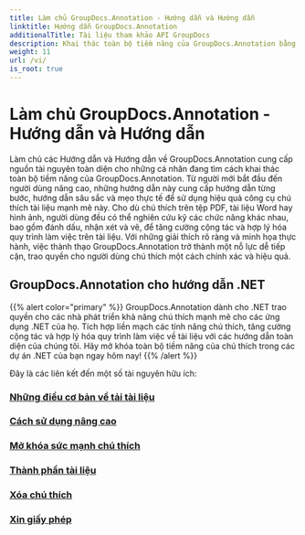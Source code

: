 ```yaml
---
title: Làm chủ GroupDocs.Annotation - Hướng dẫn và Hướng dẫn
linktitle: Hướng dẫn GroupDocs.Annotation
additionalTitle: Tài liệu tham khảo API GroupDocs
description: Khai thác toàn bộ tiềm năng của GroupDocs.Annotation bằng các hướng dẫn của chúng tôi. Tăng cường cộng tác và hợp lý hóa quy trình làm việc với các hướng dẫn và mẹo toàn diện.
weight: 11
url: /vi/
is_root: true
---
```


# Làm chủ GroupDocs.Annotation - Hướng dẫn và Hướng dẫn


Làm chủ các Hướng dẫn và Hướng dẫn về GroupDocs.Annotation cung cấp nguồn tài nguyên toàn diện cho những cá nhân đang tìm cách khai thác toàn bộ tiềm năng của GroupDocs.Annotation. Từ người mới bắt đầu đến người dùng nâng cao, những hướng dẫn này cung cấp hướng dẫn từng bước, hướng dẫn sâu sắc và mẹo thực tế để sử dụng hiệu quả công cụ chú thích tài liệu mạnh mẽ này. Cho dù chú thích trên tệp PDF, tài liệu Word hay hình ảnh, người dùng đều có thể nghiên cứu kỹ các chức năng khác nhau, bao gồm đánh dấu, nhận xét và vẽ, để tăng cường cộng tác và hợp lý hóa quy trình làm việc trên tài liệu. Với những giải thích rõ ràng và minh họa thực hành, việc thành thạo GroupDocs.Annotation trở thành một nỗ lực dễ tiếp cận, trao quyền cho người dùng chú thích một cách chính xác và hiệu quả.

## GroupDocs.Annotation cho hướng dẫn .NET
{{% alert color="primary" %}}
GroupDocs.Annotation dành cho .NET trao quyền cho các nhà phát triển khả năng chú thích mạnh mẽ cho các ứng dụng .NET của họ. Tích hợp liền mạch các tính năng chú thích, tăng cường cộng tác và hợp lý hóa quy trình làm việc về tài liệu với các hướng dẫn toàn diện của chúng tôi. Hãy mở khóa toàn bộ tiềm năng của chú thích trong các dự án .NET của bạn ngay hôm nay!
{{% /alert %}}

Đây là các liên kết đến một số tài nguyên hữu ích:
 
### [Những điều cơ bản về tải tài liệu](./net/document-loading-essentials/)
### [Cách sử dụng nâng cao](./net/advanced-usage/)
### [Mở khóa sức mạnh chú thích](./net/unlocking-annotation-power/)
### [Thành phần tài liệu](./net/document-components/)
### [Xóa chú thích](./net/removing-annotations/)
### [Xin giấy phép](./net/applying-licenses/)


